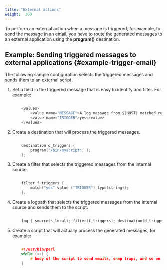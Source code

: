 ```yaml
---
title: "External actions"
weight:  300
---
```

<!-- DISCLAIMER: This file is based on the syslog-ng Open Source Edition documentation https://github.com/balabit/syslog-ng-ose-guides/commit/2f4a52ee61d1ea9ad27cb4f3168b95408fddfdf2 and is used under the terms of The syslog-ng Open Source Edition Documentation License. The file has been modified by Axoflow. -->

To perform an external action when a message is triggered, for example, to send the message in an email, you have to route the generated messages to an external application using the **program()** destination.


## Example: Sending triggered messages to external applications {#example-trigger-email}

The following sample configuration selects the triggered messages and sends them to an external script.

1.  Set a field in the triggered message that is easy to identify and filter. For example:
    
    ```c
    
        <values>
            <value name="MESSAGE">A log message from ${HOST} matched rule number $.classifier.rule_id</value>
            <value name="TRIGGER">yes</value>
        </values>
    
    ```

2.  Create a destination that will process the triggered messages.
    
    ```c
    
        destination d_triggers {
            program("/bin/myscript"; );
        };
    
    ```

3.  Create a filter that selects the triggered messages from the internal source.
    
    ```c
    
        filter f_triggers {
            match("yes" value ("TRIGGER") type(string));
        };
    
    ```

4.  Create a logpath that selects the triggered messages from the internal source and sends them to the script:
    
    ```c
    
        log { source(s_local); filter(f_triggers); destination(d_triggers); };
    
    ```

5.  Create a script that will actually process the generated messages, for example:
    
    ```c
    
        #!/usr/bin/perl
        while (<>) {
            # body of the script to send emails, snmp traps, and so on
        }
    
    ```

